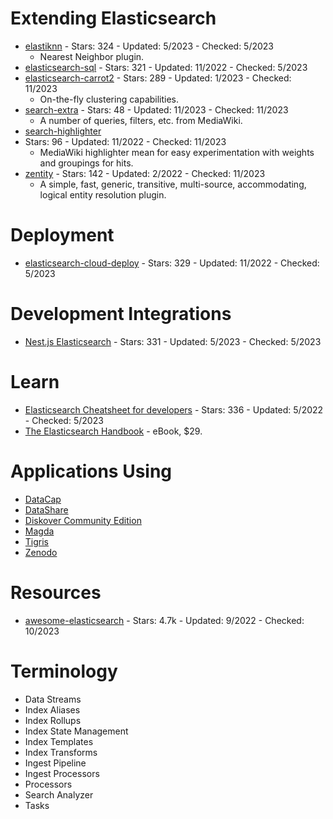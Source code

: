 # Extending Elasticsearch
- [elastiknn](https://github.com/alexklibisz/elastiknn) - Stars: 324 - Updated: 5/2023 - Checked: 5/2023
    - Nearest Neighbor plugin.
- [elasticsearch-sql](https://github.com/iamazy/elasticsearch-sql) - Stars: 321 - Updated: 11/2022 - Checked: 5/2023
- [elasticsearch-carrot2](https://github.com/carrot2/elasticsearch-carrot2) - Stars: 289 - Updated: 1/2023 - Checked: 11/2023
    - On-the-fly clustering capabilities.
- [search-extra](https://github.com/wikimedia/search-extra) - Stars: 48 - Updated: 11/2023 - Checked: 11/2023
    - A number of queries, filters, etc. from MediaWiki.
- [search-highlighter](https://github.com/wikimedia/search-highlighter)
 - Stars: 96 - Updated: 11/2022 - Checked: 11/2023
    - MediaWiki highlighter mean for easy experimentation with weights and groupings for hits.
- [zentity](https://github.com/zentity-io/zentity) - Stars: 142 - Updated: 2/2022 - Checked: 11/2023
    - A simple, fast, generic, transitive, multi-source, accommodating, logical entity resolution plugin.

# Deployment
- [elasticsearch-cloud-deploy](https://github.com/BigDataBoutique/elasticsearch-cloud-deploy) - Stars: 329 - Updated: 11/2022 - Checked: 5/2023

# Development Integrations
- [Nest.js Elasticsearch](https://github.com/nestjs/elasticsearch) - Stars: 331 - Updated: 5/2023 - Checked: 5/2023

# Learn
- [Elasticsearch Cheatsheet for developers](https://github.com/jolicode/elasticsearch-cheatsheet) - Stars: 336 - Updated: 5/2022 - Checked: 5/2023
- [The Elasticsearch Handbook](https://elasticsearchbook.com/) - eBook, $29.


# Applications Using
- [DataCap](https://github.com/EdurtIO/datacap)
- [DataShare](https://github.com/ICIJ/datashare)
- [Diskover Community Edition](https://github.com/lacic/solr-resource-recommender)
- [Magda](https://github.com/magda-io/magda)
- [Tigris](https://github.com/tigrisdata/tigris)
- [Zenodo](https://github.com/zenodo/zenodo)

# Resources
- [awesome-elasticsearch](https://github.com/dzharii/awesome-elasticsearch) - Stars: 4.7k - Updated: 9/2022 - Checked: 10/2023

# Terminology
- Data Streams
- Index Aliases
- Index Rollups
- Index State Management
- Index Templates
- Index Transforms
- Ingest Pipeline
- Ingest Processors
- Processors
- Search Analyzer
- Tasks